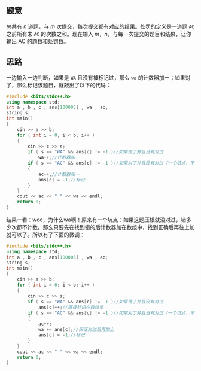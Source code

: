 ## 题意
总共有 $n$ 道题，与 $m$ 次提交，每次提交都有对应的结果。处罚的定义是一道题 ```AC``` 之前所有未 ```AC``` 的次数之和。现在输入 $m$，$n$，与每一次提交的题目和结果，让你输出 AC 的题数和处罚数。
## 思路
一边输入一边判断，如果是 ```WA``` 且没有被标记过，那么 ```wa``` 的计数器加一；如果对了，那么标记该题目，就敲出了以下的代码：
```cpp
#include <bits/stdc++.h>
using namespace std;
int a , b , c , ans[100005] , wa , ac;
string s;
int main()
{
	cin >> a >> b;
	for ( int i = 0; i < b; i++ )
	{
		cin >> c >> s;
		if ( s == "WA" && ans[c] != -1 )//如果错了并且没有对过
			wa++;//计数器加一
		if ( s == "AC" && ans[c] != -1 )//如果对了并且没有对过（一个坑点，不能对好几遍都算在内）
		{
			ac++;//计数器加一
			ans[c] = -1;//标记
		}
	}
	cout << ac << " " << wa << endl;
	return 0;
}
```
结果一看：woc，为什么wa啊！原来有一个坑点：如果这题压根就没对过，错多少次都不计数。那么只要先在找到错的后计数器加在数组中，找到正确后再往上加就可以了。所以有了下面的微调：
```cpp
#include <bits/stdc++.h>
using namespace std;
int a , b , c , ans[100005] , wa , ac;
string s;
int main()
{
	cin >> a >> b;
	for ( int i = 0; i < b; i++ )
	{
		cin >> c >> s;
		if ( s == "WA" && ans[c] != -1 )//如果错了并且没有对过
			ans[c]++;//直接标记在数组里
		if ( s == "AC" && ans[c] != -1 )//如果对了并且没有对过（一个坑点，不能对好几遍都算在内）
		{
			ac++;
			wa += ans[c];//保证对过后再加上
			ans[c] = -1;//标记
		}
	}
	cout << ac << " " << wa << endl;
	return 0;
}
```